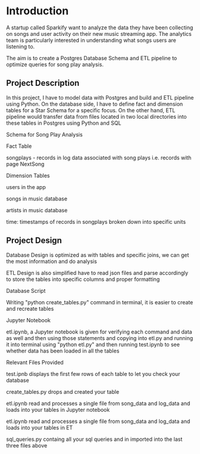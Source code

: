 # Introduction

A startup called Sparkify want to analyze the data they have been collecting on songs and user activity on their new music streaming app. The analytics team is particularly interested in understanding what songs users are listening to.

The aim is to create a Postgres Database Schema and ETL pipeline to optimize queries for song play analysis.

## Project Description

In this project, I have to model data with Postgres and build and ETL pipeline using Python. On the database side, I have to define fact and dimension tables for a Star Schema for a specific focus. On the other hand, ETL pipeline would transfer data from files located in two local directories into these tables in Postgres using Python and SQL

Schema for Song Play Analysis

Fact Table

songplays - records in log data associated with song plays i.e. records with page NextSong

Dimension Tables

users in the app

songs in music database

artists in music database

time: timestamps of records in songplays broken down into specific units

## Project Design

Database Design is optimized as with tables and specific joins, we can get the most information and do analysis

ETL Design is also simplified have to read json files and parse accordingly to store the tables into specific columns and proper formatting

Database Script

Writing "python create_tables.py" command in terminal, it is easier to create and recreate tables

Jupyter Notebook

etl.ipynb, a Jupyter notebook is given for verifying each command and data as well and then using those statements and copying into etl.py and running it into terminal using "python etl.py" and then running test.ipynb to see whether data has been loaded in all the tables

Relevant Files Provided

test.ipnb displays the first few rows of each table to let you check your database

create_tables.py drops and created your table

etl.ipynb read and processes a single file from song_data and log_data and loads into your tables in Jupyter notebook

etl.ipynb read and processes a single file from song_data and log_data and loads into your tables in ET

sql_queries.py containg all your sql queries and in imported into the last three files above

